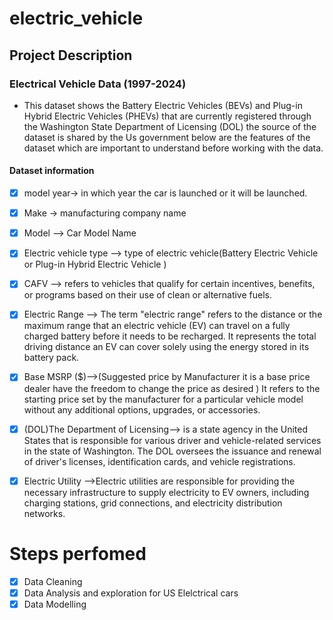 # electric_vehicle

## Project Description

### Electrical Vehicle Data (1997-2024)

-   This dataset shows the Battery Electric Vehicles (BEVs) and Plug-in Hybrid Electric Vehicles (PHEVs) that are currently registered through the Washington State Department of Licensing (DOL) the source of the dataset is shared by the Us government below are the features of the dataset which are important to understand before working with the data.

#### Dataset information

-   [x] model year-\> in which year the car is launched or it will be launched.

-   [x] Make -\> manufacturing company name

-   [x] Model --\> Car Model Name

-   [x] Electric vehicle type --\> type of electric vehicle(Battery Electric Vehicle or Plug-in Hybrid Electric Vehicle )

-   [x] CAFV --\> refers to vehicles that qualify for certain incentives, benefits, or programs based on their use of clean or alternative fuels.

-   [x] Electric Range --\> The term "electric range" refers to the distance or the maximum range that an electric vehicle (EV) can travel on a fully charged battery before it needs to be recharged. It represents the total driving distance an EV can cover solely using the energy stored in its battery pack.

-   [x] Base MSRP (\$)--\>(Suggested price by Manufacturer it is a base price dealer have the freedom to change the price as desired ) It refers to the starting price set by the manufacturer for a particular vehicle model without any additional options, upgrades, or accessories.

-   [x] (DOL)The Department of Licensing--\> is a state agency in the United States that is responsible for various driver and vehicle-related services in the state of Washington. The DOL oversees the issuance and renewal of driver's licenses, identification cards, and vehicle registrations.

-   [x] Electric Utility --\>Electric utilities are responsible for providing the necessary infrastructure to supply electricity to EV owners, including charging stations, grid connections, and electricity distribution networks.

# Steps perfomed

-   [x] Data Cleaning
-   [x] Data Analysis and exploration for US Elelctrical cars
-   [x] Data Modelling